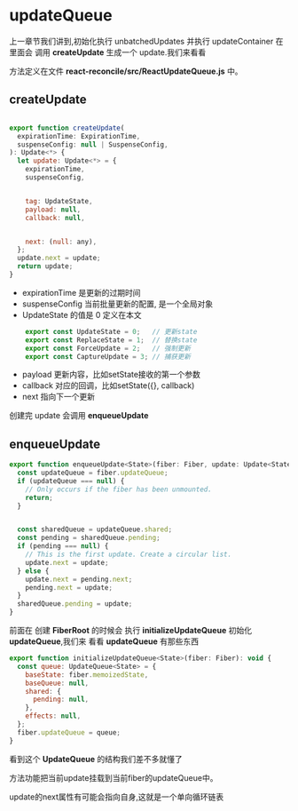 # updateQueue

上一章节我们讲到,初始化执行 unbatchedUpdates 并执行 updateContainer 在里面会 调用 **createUpdate** 生成一个 update.我们来看看

方法定义在文件 **react-reconcile/src/ReactUpdateQueue.js** 中。

## createUpdate

```js

export function createUpdate(
  expirationTime: ExpirationTime,
  suspenseConfig: null | SuspenseConfig,
): Update<*> {
  let update: Update<*> = {
    expirationTime,
    suspenseConfig,


    tag: UpdateState,
    payload: null,
    callback: null,


    next: (null: any),
  };
  update.next = update;
  return update;
}
```

- expirationTime 是更新的过期时间
- suspenseConfig 当前批量更新的配置, 是一个全局对象
- UpdateState 的值是 0 定义在本文

```js
    export const UpdateState = 0;   // 更新state
    export const ReplaceState = 1;  // 替换state
    export const ForceUpdate = 2;   // 强制更新
    export const CaptureUpdate = 3; // 捕获更新
```

- payload 更新内容，比如setState接收的第一个参数    
- callback 对应的回调，比如setState({}, callback)
- next 指向下一个更新

创建完 update 会调用 **enqueueUpdate**

## enqueueUpdate

```js
export function enqueueUpdate<State>(fiber: Fiber, update: Update<State>) {
  const updateQueue = fiber.updateQueue;
  if (updateQueue === null) {
    // Only occurs if the fiber has been unmounted.
    return;
  }


  const sharedQueue = updateQueue.shared;
  const pending = sharedQueue.pending;
  if (pending === null) {
    // This is the first update. Create a circular list.
    update.next = update;
  } else {
    update.next = pending.next;
    pending.next = update;
  }
  sharedQueue.pending = update;
}
```

前面在 创建 **FiberRoot** 的时候会 执行 **initializeUpdateQueue** 初始化 **updateQueue**,我们来 看看 **updateQueue** 有那些东西

```js
export function initializeUpdateQueue<State>(fiber: Fiber): void {
  const queue: UpdateQueue<State> = {
    baseState: fiber.memoizedState,
    baseQueue: null,
    shared: {
      pending: null,
    },
    effects: null,
  };
  fiber.updateQueue = queue;
}
```

看到这个 **UpdateQueue** 的结构我们差不多就懂了

方法功能把当前update挂载到当前fiber的updateQueue中。

update的next属性有可能会指向自身,这就是一个单向循环链表